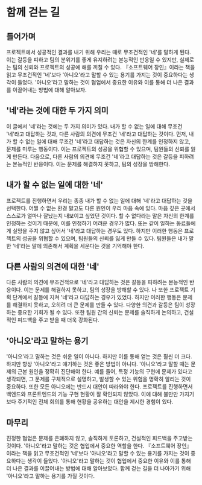 # 함께 걷는 길

## 들어가며

프로젝트에서 성공적인 결과를 내기 위해 우리는 때로 무조건적인 '네'를 말하게 된다. 이는 갈등을 피하고 팀의 분위기를 좋게 유지하려는 본능적인 반응일 수 있지만, 실제로는 팀의 신뢰와 프로젝트의 성공에 해를 끼칠 수 있다. 『소프트웨어 장인』이라는 책을 읽고 무조건적인 '네'보다 '아니오'라고 말할 수 있는 용기를 가지는 것이 중요하다는 생각이 들었다. '아니오'라고 말하는 것이 협업에서 중요한 이유와 이를 통해 더 나은 결과를 이끌어내는 방법에 대해 알아보자.

## '네'라는 것에 대한 두 가지 의미

이 글에서 '네'라는 것에는 두 가지 의미가 있다. 내가 할 수 없는 일에 대해 무조건 '네'라고 대답하는 것과, 다른 사람의 의견에 무조건 '네'라고 대답하는 것이다. 먼저, 내가 할 수 없는 일에 대해 무조건 '네'라고 대답하는 것은 자신의 한계를 인정하지 않고, 문제를 미루는 행동이다. 이는 프로젝트의 성공을 위협할 수 있으며, 팀원들의 신뢰를 잃게 만든다. 다음으로, 다른 사람의 의견에 무조건 '네'라고 대답하는 것은 갈등을 피하려는 본능적인 반응이다. 이는 문제를 해결하지 못하고, 팀의 성장을 방해한다.

## 내가 할 수 없는 일에 대한 '네'

프로젝트를 진행하면서 우리는 종종 내가 할 수 없는 일에 대해 '네'라고 대답하는 것을 선택한다. 어쩔 수 없는 환경 말고도 다른 원인이 우리 마음 속에 있다. 마음 깊은 곳에서 스스로가 얼마나 잘났는지 내보이고 싶었던 것이다. 할 수 없다라는 말은 자신의 한계를 인정하는 것이기 때문에, 이를 인정하기 어려운 경우가 많다. 또는 같이 일하는 동료들에게 실망을 주지 않고 싶어서 '네'라고 대답하는 경우도 있다. 하지만 이러한 행동은 프로젝트의 성공을 위협할 수 있으며, 팀원들의 신뢰를 잃게 만들 수 있다. 팀원들은 내가 말한 '네'라는 말에 의존해서 계획을 세운다는 것을 기억해야 한다.

## 다른 사람의 의견에 대한 '네'

다른 사람의 의견에 무조건적으로 '네'라고 대답하는 것은 갈등을 피하려는 본능적인 반응이다. 이는 문제를 해결하지 못하고, 팀의 성장을 방해할 수 있다. 나 또한 프로젝트 기획 단계에서 갈등에 지쳐 '네'라고 대답하는 경우가 있었다. 하지만 이러한 행동은 문제를 해결하지 못하고, 오히려 더 큰 문제를 만들 수 있다. 다양한 의견과 갈등은 팀이 성장하는 중요한 기회가 될 수 있다. 또한 팀원 간의 신뢰는 문제를 솔직하게 논의하고, 건설적인 피드백을 주고 받을 때 더욱 강화된다.

## '아니오'라고 말하는 용기

'아니오'라고 말하는 것은 쉬운 일이 아니다. 하지만 이를 통해 얻는 것은 훨씬 더 크다. 하지만 항상 '아니오'라고 얘기하는 것은 좋은 방법이 아니다.
'아니오'라고 말할 때는 문제의 근본 원인을 정확히 진단해야 한다. 예를 들어, 특정 기능의 구현에 문제가 있다고 생각되면, 그 문제를 구체적으로 설명하고, 발생할 수 있는 위험을 명확히 알리는 것이 중요하다. 또한 모든 아니오에는 반드시 대안이 따라와야 한다. 프로젝트를 진행하면서 백엔드와 프론트엔드의 기능 구현 현황이 잘 확인되지 않았다. 이에 대해 불만만 가지기 보다 주기적인 전체 회의를 통해 현황을 공유하는 대안을 제시한 경험이 있다.

## 마무리

진정한 협업은 문제를 은폐하지 않고, 솔직하게 토론하고, 건설적인 피드백을 주고받는 것이다. '아니오'라고 말하는 것은 협업에서 중요한 역할을 한다. 『소프트웨어 장인』이라는 책을 읽고 무조건적인 '네'보다 '아니오'라고 말할 수 있는 용기를 가지는 것이 중요하다는 생각이 들었다. '아니오'라고 말하는 것이 협업에서 중요한 이유와 이를 통해 더 나은 결과를 이끌어내는 방법에 대해 알아보았다. 함께 걷는 길을 더 나아가기 위해 '아니오'라고 말하는 용기를 가질 것이다.
